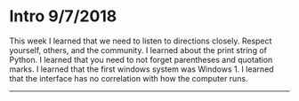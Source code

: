 # Intro 9/7/2018

This week I learned that we need to listen to directions closely. Respect yourself, others, and the community. I learned about the print string of Python. I learned that you need to not forget parentheses and quotation marks. I learned that the first windows system was Windows 1. I learned that the interface has no correlation with how the computer runs.

---
